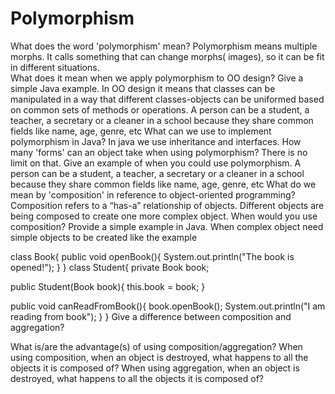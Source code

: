 # Polymorphism

What does the word 'polymorphism' mean?
	Polymorphism means multiple morphs. It calls something that can change morphs( images), so it can be fit in different situations.   
What does it mean when we apply polymorphism to OO design? Give a simple Java example.
	In OO design it means that classes can be manipulated in a way that different classes-objects can be uniformed based on common sets of methods or operations. A person can be a student, a teacher,  a secretary or a cleaner in a school because they share common fields like name, age, genre, etc
What can we use to implement polymorphism in Java?
	In java we use inheritance and interfaces.
How many 'forms' can an object take when using polymorphism?
	There is no limit on that.
Give an example of when you could use polymorphism.
	 A person can be a student, a teacher,  a secretary or a cleaner in a school because they share common fields like name, age, genre, etc
What do we mean by 'composition' in reference to object-oriented programming?
	Composition refers to a “has-a” relationship of objects. Different objects are being composed to create one more complex object.
When would you use composition? Provide a simple example in Java.
	When complex object need  simple objects to be created like the example


class Book{
   public void openBook(){
       System.out.println("The book is opened!");
   }
}
class Student{
   private Book book;
  
   public Student(Book book){
       this.book = book;
   }
  
   public  void canReadFromBook(){
       book.openBook();
       System.out.println("I am reading from book");
   }
}
Give a difference between composition and aggregation?


What is/are the advantage(s) of using composition/aggregation?
When using composition, when an object is destroyed, what happens to all the objects it is composed of?
When using aggregation, when an object is destroyed, what happens to all the objects it is composed of?

